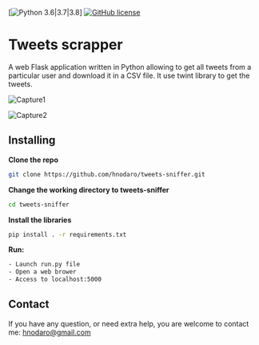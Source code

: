 [![Python 3.6|3.7|3.8](https://img.shields.io/badge/Python-3.6%2F3.7%2F3.8-blue.svg)] [![GitHub license](https://img.shields.io/github/license/haccer/tweep.svg)](https://github.com/haccer/tweep/blob/master/LICENSE)

# Tweets scrapper
A web Flask application written in Python allowing to get all tweets from a particular user and download it in a CSV file.
It use twint library to get the tweets.

![Capture1](https://user-images.githubusercontent.com/15652168/98169945-77261900-1eed-11eb-8225-4315e7de5b45.JPG)

![Capture2](https://user-images.githubusercontent.com/15652168/98169998-8ad17f80-1eed-11eb-972d-2537bf3bdc74.JPG)

## Installing

**Clone the repo**
```bash
git clone https://github.com/hnodaro/tweets-sniffer.git
```
**Change the working directory to tweets-sniffer**
```bash
cd tweets-sniffer
```

**Install the libraries**
```bash
pip install . -r requirements.txt
```

**Run:**
```bash
- Launch run.py file
- Open a web brower 
- Access to localhost:5000
```

## Contact

If you have any question, or need extra help, you are welcome to contact me: hnodaro@gmail.com

